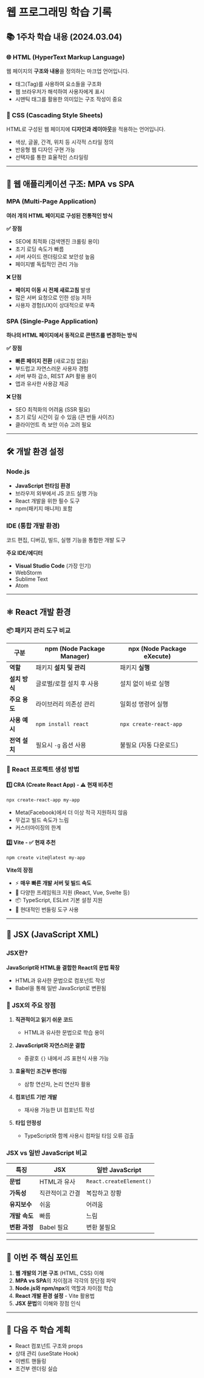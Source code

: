 # 웹 프로그래밍 학습 기록

## 📚 1주차 학습 내용 (2024.03.04)

### 🌐 HTML (HyperText Markup Language)
웹 페이지의 **구조와 내용**을 정의하는 마크업 언어입니다.
- 태그(Tag)를 사용하여 요소들을 구조화
- 웹 브라우저가 해석하여 사용자에게 표시
- 시맨틱 태그를 활용한 의미있는 구조 작성이 중요

### 🎨 CSS (Cascading Style Sheets)
HTML로 구성된 웹 페이지에 **디자인과 레이아웃**을 적용하는 언어입니다.
- 색상, 글꼴, 간격, 위치 등 시각적 스타일 정의
- 반응형 웹 디자인 구현 가능
- 선택자를 통한 효율적인 스타일링

---

## 🔄 웹 애플리케이션 구조: MPA vs SPA

### MPA (Multi-Page Application)
**여러 개의 HTML 페이지로 구성된 전통적인 방식**

**✅ 장점**
- SEO에 최적화 (검색엔진 크롤링 용이)
- 초기 로딩 속도가 빠름
- 서버 사이드 렌더링으로 보안성 높음
- 페이지별 독립적인 관리 가능

**❌ 단점**
- **페이지 이동 시 전체 새로고침** 발생
- 많은 서버 요청으로 인한 성능 저하
- 사용자 경험(UX)이 상대적으로 부족

### SPA (Single-Page Application)
**하나의 HTML 페이지에서 동적으로 콘텐츠를 변경하는 방식**

**✅ 장점**
- **빠른 페이지 전환** (새로고침 없음)
- 부드럽고 자연스러운 사용자 경험
- 서버 부하 감소, REST API 활용 용이
- 앱과 유사한 사용감 제공

**❌ 단점**
- SEO 최적화의 어려움 (SSR 필요)
- 초기 로딩 시간이 길 수 있음 (큰 번들 사이즈)
- 클라이언트 측 보안 이슈 고려 필요

---

## 🛠️ 개발 환경 설정

### Node.js
- **JavaScript 런타임 환경**
- 브라우저 외부에서 JS 코드 실행 가능
- React 개발을 위한 필수 도구
- npm(패키지 매니저) 포함

### IDE (통합 개발 환경)
코드 편집, 디버깅, 빌드, 실행 기능을 통합한 개발 도구

**주요 IDE/에디터**
- **Visual Studio Code** (가장 인기)
- WebStorm
- Sublime Text
- Atom

---

## ⚛️ React 개발 환경

### 📦 패키지 관리 도구 비교

| 구분 | npm (Node Package Manager) | npx (Node Package eXecute) |
|------|----------------------------|----------------------------|
| **역할** | 패키지 **설치 및 관리** | 패키지 **실행** |
| **설치 방식** | 글로벌/로컬 설치 후 사용 | 설치 없이 바로 실행 |
| **주요 용도** | 라이브러리 의존성 관리 | 일회성 명령어 실행 |
| **사용 예시** | `npm install react` | `npx create-react-app` |
| **전역 설치** | 필요시 `-g` 옵션 사용 | 불필요 (자동 다운로드) |

### 🚀 React 프로젝트 생성 방법

#### 1️⃣ CRA (Create React App) - ⚠️ 현재 비추천
```bash
npx create-react-app my-app
```
- Meta(Facebook)에서 더 이상 적극 지원하지 않음
- 무겁고 빌드 속도가 느림
- 커스터마이징의 한계

#### 2️⃣ Vite - ✅ **현재 추천**
```bash
npm create vite@latest my-app
```

**Vite의 장점**
- ⚡ **매우 빠른 개발 서버 및 빌드 속도**
- 🔧 다양한 프레임워크 지원 (React, Vue, Svelte 등)
- 📦 TypeScript, ESLint 기본 설정 지원
- 🎯 현대적인 번들링 도구 사용

---

## 📝 JSX (JavaScript XML)

### JSX란?
**JavaScript와 HTML을 결합한 React의 문법 확장**
- HTML과 유사한 문법으로 컴포넌트 작성
- Babel을 통해 일반 JavaScript로 변환됨

### 🎯 JSX의 주요 장점

1. **직관적이고 읽기 쉬운 코드**
   - HTML과 유사한 문법으로 학습 용이
   
2. **JavaScript와 자연스러운 결합**
   - 중괄호 `{}` 내에서 JS 표현식 사용 가능
   
3. **효율적인 조건부 렌더링**
   - 삼항 연산자, 논리 연산자 활용
   
4. **컴포넌트 기반 개발**
   - 재사용 가능한 UI 컴포넌트 작성
   
5. **타입 안정성**
   - TypeScript와 함께 사용시 컴파일 타임 오류 검출

### JSX vs 일반 JavaScript 비교

| 특징 | JSX | 일반 JavaScript |
|------|-----|-----------------|
| **문법** | HTML과 유사 | `React.createElement()` |
| **가독성** | 직관적이고 간결 | 복잡하고 장황 |
| **유지보수** | 쉬움 | 어려움 |
| **개발 속도** | 빠름 | 느림 |
| **변환 과정** | Babel 필요 | 변환 불필요 |

---

## 🎯 이번 주 핵심 포인트

1. **웹 개발의 기본 구조** (HTML, CSS) 이해
2. **MPA vs SPA**의 차이점과 각각의 장단점 파악  
3. **Node.js와 npm/npx**의 역할과 차이점 학습
4. **React 개발 환경 설정** - Vite 활용법
5. **JSX 문법**의 이해와 장점 인식

---

## 📌 다음 주 학습 계획
- React 컴포넌트 구조와 props
- 상태 관리 (useState Hook)
- 이벤트 핸들링
- 조건부 렌더링 실습
